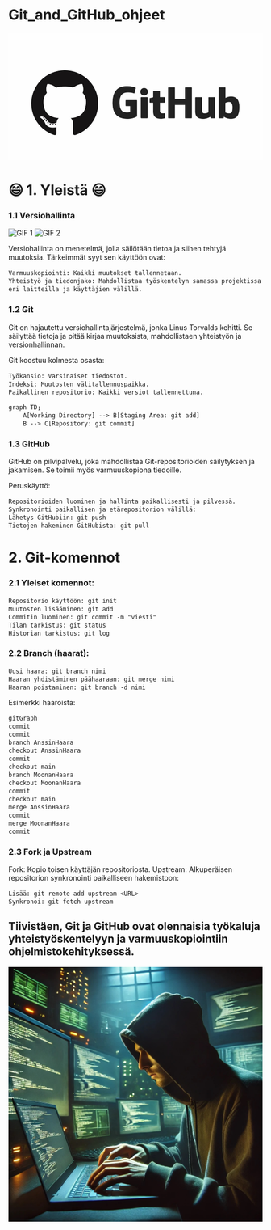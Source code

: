 # Git_and_GitHub_ohjeet

![](GitHub_kuva.jpeg)

# :smile: 1. Yleistä :smile:

### 1.1 Versiohallinta
<div>
  <img src="https://media3.giphy.com/media/v1.Y2lkPTc5MGI3NjExbXU3aWF6eWRuY3g3cXYyeTRvamc1bHBkam5pY2w0dGpmODQ4ZWJpNyZlcD12MV9pbnRlcm5hbF9naWZfYnlfaWQmY3Q9Zw/ZVik7pBtu9dNS/giphy.gif" alt="GIF 1" width="400">
  <img src="https://media4.giphy.com/media/v1.Y2lkPTc5MGI3NjExNjlzZjAzejcxcDFjdDhzZHc2d25udW83cmN1MnduaGJ3YzZudWt4eCZlcD12MV9pbnRlcm5hbF9naWZfYnlfaWQmY3Q9Zw/A06UFEx8jxEwU/giphy.gif" alt="GIF 2" width="400">
</div>

Versiohallinta on menetelmä, jolla säilötään tietoa ja siihen tehtyjä muutoksia. Tärkeimmät syyt sen käyttöön ovat:

    Varmuuskopiointi: Kaikki muutokset tallennetaan.
    Yhteistyö ja tiedonjako: Mahdollistaa työskentelyn samassa projektissa eri laitteilla ja käyttäjien välillä.

### 1.2 Git

Git on hajautettu versiohallintajärjestelmä, jonka Linus Torvalds kehitti. Se säilyttää tietoja ja pitää kirjaa muutoksista, mahdollistaen yhteistyön ja versionhallinnan.

Git koostuu kolmesta osasta:

    Työkansio: Varsinaiset tiedostot.
    Indeksi: Muutosten välitallennuspaikka.
    Paikallinen repositorio: Kaikki versiot tallennettuna.


```mermaid
graph TD;
    A[Working Directory] --> B[Staging Area: git add]
    B --> C[Repository: git commit]
```


### 1.3 GitHub

GitHub on pilvipalvelu, joka mahdollistaa Git-repositorioiden säilytyksen ja jakamisen. Se toimii myös varmuuskopiona tiedoille.

Peruskäyttö:

    Repositorioiden luominen ja hallinta paikallisesti ja pilvessä.
    Synkronointi paikallisen ja etärepositorion välillä:
    Lähetys GitHubiin: git push
    Tietojen hakeminen GitHubista: git pull

# 2. Git-komennot

### 2.1 Yleiset komennot:

    Repositorio käyttöön: git init
    Muutosten lisääminen: git add
    Commitin luominen: git commit -m "viesti"
    Tilan tarkistus: git status
    Historian tarkistus: git log

### 2.2 Branch (haarat):

    Uusi haara: git branch nimi
    Haaran yhdistäminen päähaaraan: git merge nimi
    Haaran poistaminen: git branch -d nimi
    
Esimerkki haaroista:

```mermaid
gitGraph
commit
commit
branch AnssinHaara
checkout AnssinHaara
commit
checkout main
branch MoonanHaara
checkout MoonanHaara
commit
checkout main
merge AnssinHaara
commit
merge MoonanHaara
commit
```
    
### 2.3 Fork ja Upstream

Fork: Kopio toisen käyttäjän repositoriosta.
Upstream: Alkuperäisen repositorion synkronointi paikalliseen hakemistoon:

    Lisää: git remote add upstream <URL>
    Synkronoi: git fetch upstream

Tiivistäen, Git ja GitHub ovat olennaisia työkaluja yhteistyöskentelyyn ja varmuuskopiointiin ohjelmistokehityksessä.
---
![](koodaaja.jpg)


